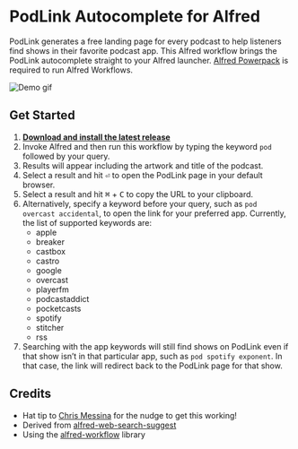 # PodLink Autocomplete for Alfred
PodLink generates a free landing page for every podcast to help listeners find shows in their favorite podcast app. This Alfred workflow brings the PodLink autocomplete straight to your Alfred launcher. [Alfred Powerpack](https://www.alfredapp.com/powerpack/) is required to run Alfred Workflows.

![Demo gif](demo-640.gif)

## Get Started
1. [**Download and install the latest release**](https://github.com/ResonantConcepts/podlink-alfred/releases)
2. Invoke Alfred and then run this workflow by typing the keyword `pod` followed by your query.
3. Results will appear including the artwork and title of the podcast.
4. Select a result and hit <kbd>⏎</kbd> to open the PodLink page in your default browser.
5. Select a result and hit <kbd>⌘</kbd> + <kbd>C</kbd> to copy the URL to your clipboard.
6. Alternatively, specify a keyword before your query, such as `pod overcast accidental`, to open the link for your preferred app. Currently, the list of supported keywords are:
	- apple
	- breaker
	- castbox
	- castro
	- google
	- overcast
	- playerfm
	- podcastaddict
	- pocketcasts
	- spotify
	- stitcher
	- rss
7. Searching with the app keywords will still find shows on PodLink even if that show isn’t in that particular app, such as `pod spotify exponent`. In that case, the link will redirect back to the PodLink page for that show. 

## Credits
- Hat tip to [Chris Messina](https://twitter.com/chrismessina) for the nudge to get this working!
- Derived from [alfred-web-search-suggest](https://github.com/zqzten/alfred-web-search-suggest)
- Using the [alfred-workflow](https://github.com/joetannenbaum/alfred-workflow) library
